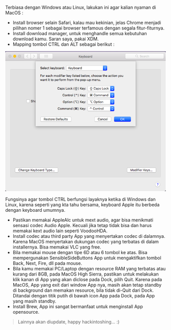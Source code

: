 Terbiasa dengan Windows atau Linux, lakukan ini agar kalian nyaman di MacOS :
* Install browser selain Safari, kalau mau kekinian, jelas Chrome menjadi pilihan nomer 1 sebagai browser terfamous dengan segala fitur-fiturnya.
* Install download manager, untuk menghandle semua kebutuhan download kamu. Saran saya, pakai XDM.
* Mapping tombol CTRL dan ALT sebagai berikut : 

<img src="https://raw.githubusercontent.com/ipang-dwi/efi-high-sierra/master/ss/key.png"/>
  
Fungsinya agar tombol CTRL berfungsi layaknya ketika di Windows dan Linux, karena seperti yang kta tahu bersama, keyboard Apple itu berbeda dengan keyboard umumnya.

* Pastikan memakai AppleAlc untuk mext audio, agar bisa menikmati sensasi codec Audio Apple. Kecuali jika tetap tidak bisa dan harus memakai kext audio lain seperti VoodooHDA.
* Install codec atau third party App yang menyertakan codec di dalamnya. Karena MacOS menyertakan dukungan codec yang terbatas di dalam installernya. Bisa memakai VLC yang free.
* Bila memakai mouse dengan tipe 6D atau 6 tombol ke atas. Bisa mempergunakan SensibleSideButtons App untuk mengaktifkan tombol Back, Next, Fire, dll pada mouse.
* Bila kamu memakai PC/Laptop dengan resource RAM yang terbatas atau kurang dari 8GB, pada MacOS High Sierra, pastikan untuk melakukan klik kanan di App yang akan diclose pada Dock, pilih Quit. Karena pada MacOS, App yang exit dari window App nya, masih akan tetap standby di background dan memakan resource, bila tidak di-Quit dari Dock. Ditandai dengan titik putih di bawah icon App pada Dock, pada App yang masih standby.
* Install Brew, App ini sangat bermanfaat untuk menginstall App opensource.

> Lainnya akan diupdate, happy hackintoshing... :) 